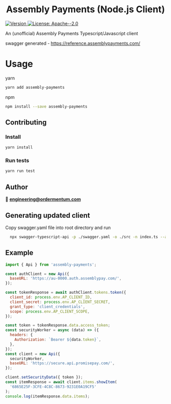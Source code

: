 <h1 align="center">Assembly Payments (Node.js Client)</h1>
<p>
  <a href="https://www.npmjs.com/package/assembly-payments" target="_blank">
    <img alt="Version" src="https://img.shields.io/npm/v/assembly-payments.svg">
  </a>
  <a href="#" target="_blank">
    <img alt="License: Apache--2.0" src="https://img.shields.io/badge/License-Apache--2.0-yellow.svg" />
  </a>
</p>

An (unofficial) Assembly Payments Typescript/Javascript client

swagger generated - https://reference.assemblypayments.com/

# Usage

yarn

```sh
yarn add assembly-payments
```

npm

```sh
npm install --save assembly-payments
```

## Contributing

### Install

```sh
yarn install
```

### Run tests

```sh
yarn run test
```

## Author

👤 **engineering@ordermentum.com**

## Generating updated client

Copy swagger.yaml file into root directory and run

```bash
  npx swagger-typescript-api -p ./swagger.yaml -o ./src -n index.ts --axios
```

## Example

```javascript
import { Api } from 'assembly-payments';

const authClient = new Api({
  baseURL: 'https://au-0000.auth.assemblypay.com/',
});

const tokenResponse = await authClient.tokens.token({
  client_id: process.env.AP_CLIENT_ID,
  client_secret: process.env.AP_CLIENT_SECRET,
  grant_type: 'client_credentials',
  scope: process.env.AP_CLIENT_SCOPE,
});

const token = tokenResponse.data.access_token;
const securityWorker = async (data) => ({
  headers: {
    Authorization: `Bearer ${data.token}`,
  },
});
const client = new Api({
  securityWorker,
  baseURL: 'https://secure.api.promisepay.com/',
});

client.setSecurityData({ token });
const itemResponse = await client.items.showItem(
  '6865E25F-3CFE-4C8C-8673-9231E0A19CF5'
);
console.log(itemResponse.data.items);
```
